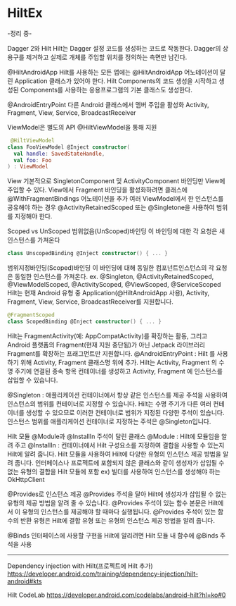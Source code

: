 # HiltEx
-정리 중-


Dagger 2와 Hilt
Hilt는 Dagger 설정 코드를 생성하는 코드로 작동한다.
Dagger의 상용구를 제거하고 실제로 개체를 주입할 위치를 정의하는 측면만 남긴다.


@HiltAndroidApp
Hilt를 사용하는 모든 앱에는 @HiltAndroidApp 어노테이션이 달린 Application 클래스가 있어야 한다.
Hilt Components의 코드 생성을 시작하고 생성된 Components를 사용하는 응용프로그램의 기본 클래스도 생성한다.


@AndroidEntryPoint
다른 Android 클래스에서 멤버 주입을 활성화
Activity, Fragment, View, Service, BroadcastReceiver


ViewModel은 별도의 API @HiltViewModel을 통해 지원
```kotlin
 @HiltViewModel
class FooViewModel @Inject constructor(
  val handle: SavedStateHandle,
  val foo: Foo
) : ViewModel
```

View
기본적으로 SingletonComponent 및 ActivityComponent 바인딩만 View에 주입할 수 있다.
View에서 Fragment 바인딩을 활성화하려면 클래스에 @WithFragmentBindings 어노테이션을 추가
여러 ViewModel에서 한 인스턴스를 공유해야 하는 경우 @ActivityRetainedScoped 또는 @Singletone을 사용하여 범위를 지정해야 한다.


Scoped vs UnScoped
범위없음(UnScoped)바인딩
이 바인딩에 대한 각 요청은 새 인스턴스를 가져온다
```kotlin
class UnscopedBinding @Inject constructor() { ... }
```

범위지정바인딩(Scoped)바인딩
이 바인딩에 대해 동일한 컴포넌트인스턴스의 각 요청은 동일한 인스턴스를 가져온다.
ex. @Singleton, @ActivityRetainedScoped, @ViewModelScoped, @ActivityScoped, @ViewScoped, @ServiceScoped
Hilt는 현재 Android 유형 중 Application(@HiltAndroidApp 사용), Activity, Fragment, View, Service, BroadcastReceiver를 지원합니다.
``` kotlin
@FragmentScoped
class ScopedBinding @Inject constructor() { ... }
```

Hilt는 FragmentActivity(예: AppCompatActivity)를 확장하는 활동, 그리고 Android 플랫폼의 Fragment(현재 지원 중단됨)가 아닌 Jetpack 라이브러리 Fragment를 확장하는 프래그먼트만 지원합니다.
@AndroidEntryPoint : Hilt 를 사용하기 위해  Activity, Fragment 클래스명 위에 추가.
Hilt는 Activity, Fragment 의 수명 주기에 연결된 종속 항목 컨테이너를 생성하고 Activity, Fragment 에 인스턴스를 삽입할 수 있습니다.


@Singleton : 애플리케이션 컨테이너에서 항상 같은 인스턴스를 제공
주석을 사용하여 인스턴스의 범위를 컨테이너로 지정할 수 있습니다. Hilt는 수명 주기가 다른 여러 컨테이너를 생성할 수 있으므로 이러한 컨테이너로 범위가 지정된 다양한 주석이 있습니다.
인스턴스 범위를 애플리케이션 컨테이너로 지정하는 주석은 @Singleton입니다.


Hilt 모듈
@Module과 @InstallIn 주석이 달린 클래스
@Module : Hilt에 모듈임을 알려 주고
@InstallIn : 컨테이너에서 Hilt 구성요소를 지정하여 결합을 사용할 수 있는지 Hilt에 알려 줍니다.
Hilt 모듈을 사용하여 Hilt에 다양한 유형의 인스턴스 제공 방법을 알려 줍니다.
인터페이스나 프로젝트에 포함되지 않은 클래스와 같이 생성자가 삽입될 수 없는 유형의 결합을 Hilt 모듈에 포함
ex) 빌더를 사용하여 인스턴스를 생성해야 하는 OkHttpClient


@Provides로 인스턴스 제공
@Provides 주석을 달아 Hilt에 생성자가 삽입될 수 없는 유형의 제공 방법을 알려 줄 수 있습니다.
@Provides 주석이 있는 함수 본문은 Hilt에서 이 유형의 인스턴스를 제공해야 할 때마다 실행됩니다.
@Provides 주석이 있는 함수의 반환 유형은 Hilt에 결합 유형 또는 유형의 인스턴스 제공 방법을 알려 줍니다.

@Binds
인터페이스에 사용할 구현을 Hilt에 알리려면 Hilt 모듈 내 함수에 @Binds 주석을 사용

---
Dependency injection with Hilt(프로젝트에 Hilt 추가)
https://developer.android.com/training/dependency-injection/hilt-android#kts

Hilt CodeLab
https://developer.android.com/codelabs/android-hilt?hl=ko#0


